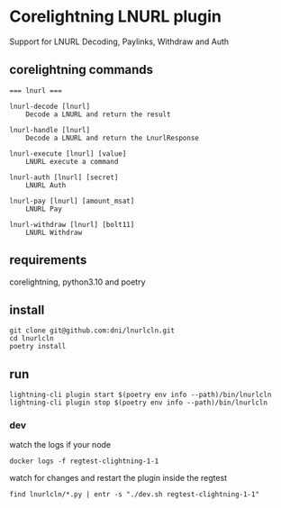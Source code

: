 # Corelightning LNURL plugin
Support for LNURL Decoding, Paylinks, Withdraw and Auth

## corelightning commands
```console
=== lnurl ===

lnurl-decode [lnurl]
    Decode a LNURL and return the result

lnurl-handle [lnurl]
    Decode a LNURL and return the LnurlResponse

lnurl-execute [lnurl] [value]
    LNURL execute a command

lnurl-auth [lnurl] [secret]
    LNURL Auth

lnurl-pay [lnurl] [amount_msat]
    LNURL Pay

lnurl-withdraw [lnurl] [bolt11]
    LNURL Withdraw
```

## requirements
corelightning, python3.10 and poetry

## install
```console
git clone git@github.com:dni/lnurlcln.git
cd lnurlcln
poetry install
```

## run
```console
lightning-cli plugin start $(poetry env info --path)/bin/lnurlcln
lightning-cli plugin stop $(poetry env info --path)/bin/lnurlcln
```

### dev
watch the logs if your node
```console
docker logs -f regtest-clightning-1-1
```
watch for changes and restart the plugin inside the regtest
```console
find lnurlcln/*.py | entr -s "./dev.sh regtest-clightning-1-1"
```
